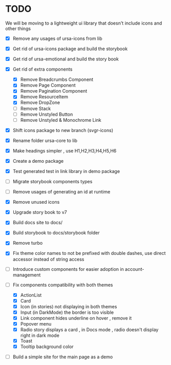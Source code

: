 # TODO

We will be moving to a lightweight ui library that doesn't include icons and other things

- [x] Remove any usages of ursa-icons from lib

- [x] Get rid of ursa-icons package and build the storybook

- [x] Get rid of ursa-emotional and build the story book

- [x] Get rid of extra components
    - [x] Remove Breadcrumbs Component
    - [x] Remove Page Component
    - [x] Remove Pagination Component
    - [x] Remove ResourceItem
    - [x] Remove DropZone
    - [ ] Remove Stack
    - [ ] Remove Unstyled Button
    - [ ] Remove Unstyled & Monochrome Link

- [x] Shift icons package to new branch (svgr-icons)

- [x] Rename folder ursa-core to lib

- [x] Make headings simpler , use H1,H2,H3,H4,H5,H6

- [x] Create a demo package

- [x] Test generated test in link library in demo package

- [ ] Migrate storybook components types

- [ ] Remove usages of generating an id at runtime

- [x] Remove unused icons

- [x] Upgrade story book to v7

- [x] Build docs site to docs/

- [x] Build storybook to docs/storybook folder

- [x] Remove turbo

- [x] Fix theme color names to not be prefixed with double dashes, use direct accessor instead of string access

- [ ] Introduce custom components for easier adoption in account-management

- [ ] Fix components compatibility with both themes

    - [x] ActionList
    - [x] Card
    - [x] Icon (in stories) not displaying in both themes
    - [x] Input (in DarkMode) the border is too visible
    - [x] Link component hides underline on hover , remove it
    - [x] Popover menu
    - [x] Radio story displays a card , in Docs mode , radio doesn't display right in dark mode
    - [x] Toast
    - [x] Tooltip background color

- [ ] Build a simple site for the main page as a demo